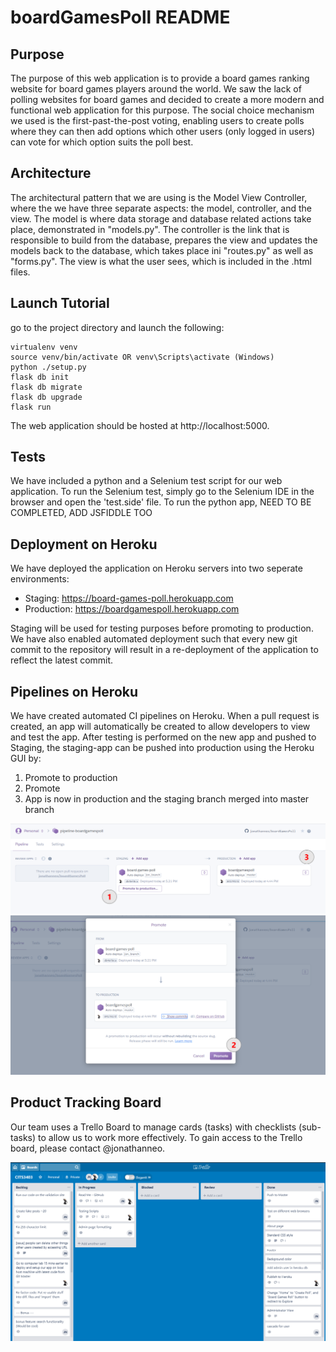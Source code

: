 # boardGamesPoll README  
## Purpose  
The purpose of this web application is to provide a board games ranking website for board games players around the world. We saw the lack of polling websites for board games and decided to create a more modern and functional web application for this purpose. The social choice mechanism we used is the first-past-the-post voting, enabling users to create polls where they can then add options which other users (only logged in users) can vote for which option suits the poll best.  

## Architecture  
The architectural pattern that we are using is the Model View Controller, where the we have three separate aspects: the model, controller, and the view. The model is where data storage and database related actions take place, demonstrated in "models.py". The controller is the link that is responsible to build from the database, prepares the view and updates the models back to the database, which takes place ini "routes.py" as well as "forms.py". The view is what the user sees, which is included in the .html files. 

## Launch Tutorial  
go to the project directory and launch the following:  
```
virtualenv venv
source venv/bin/activate OR venv\Scripts\activate (Windows)
python ./setup.py
flask db init
flask db migrate
flask db upgrade
flask run
```
The web application should be hosted at http://localhost:5000.  

## Tests  
We have included a python and a Selenium test script for our web application. To run the Selenium test, simply go to the Selenium IDE in the browser and open the 'test.side' file. To run the python app, NEED TO BE COMPLETED, ADD JSFIDDLE TOO

## Deployment on Heroku
We have deployed the application on Heroku servers into two seperate environments:
* Staging: https://board-games-poll.herokuapp.com
* Production: https://boardgamespoll.herokuapp.com

Staging will be used for testing purposes before promoting to production. We have also enabled automated deployment such that every new git commit to the repository will result in a re-deployment of the application to reflect the latest commit.   

## Pipelines on Heroku
We have created automated CI pipelines on Heroku. When a pull request is created, an app will automatically be created to allow developers to view and test the app. 
After testing is performed on the new app and pushed to Staging, the staging-app can be pushed into production using the Heroku GUI by: 
1. Promote to production 
2. Promote
3. App is now in production and the staging branch merged into master branch
    
![ImageOfHeroku](https://github.com/jonathanneo/images/blob/master/heroku_1_annotated.png?raw=true) 
![ImageOfHeroku](https://github.com/jonathanneo/images/blob/master/heroku_2_annotated.png?raw=true)


## Product Tracking Board
Our team uses a Trello Board to manage cards (tasks) with checklists (sub-tasks) to allow us to work more effectively. To gain access to the Trello board, please contact @jonathanneo. 

![ImageOfTrelloBoard](https://github.com/jonathanneo/images/blob/master/Trello_img.PNG?raw=true) 
